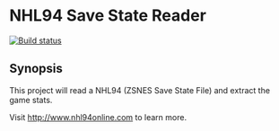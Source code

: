 # NHL94 Save State Reader
[![Build status](https://ci.appveyor.com/api/projects/status/iey325ukajhbs4xc?svg=true)](https://ci.appveyor.com/project/Mhopkinsinc/nhl94savestatereader)

## Synopsis

This project will read a NHL94 (ZSNES Save State File) and extract the game stats.

Visit http://www.nhl94online.com to learn more.
